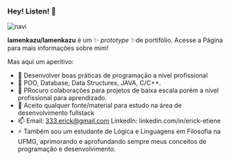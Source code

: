 ### Hey! Listen! 👋
![navi](https://user-images.githubusercontent.com/23318318/188464131-570a3295-5979-4c52-9e94-d8f92da07cbe.jpg)



**lamenkazu/lamenkazu** é um ✨ _prototype_ ✨de portifólio. Acesse a Página para mais informações sobre mim!

Mas aqui um aperitivo:
- 🔭 Desenvolver boas práticas de programação a nível profissional
- 🌱 POO, Database, Data Structures, JAVA, C/C++.
- 👯 PRocuro colaborações para projetos de baixa escala porém a nível profissional para aprendizado.
- 🤔 Aceito qualquer fonte/material para estudo na área de desenvolvimento fullstack
- 📫 Email: 333.erick@gmail.com 
      LinkedIn: linkedin.com/in/erick-etiene
- ⚡ Também sou um estudante de Lógica e Linguagens em Filosofia na UFMG, aprimorando e aprofundando sempre meus conceitos de programação e desenvolvimento.
